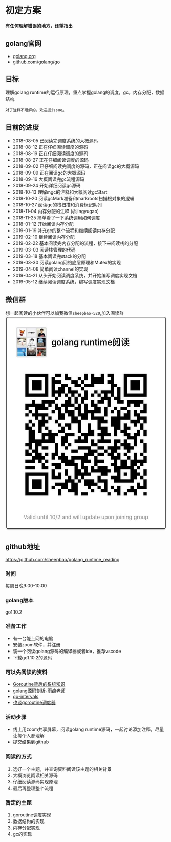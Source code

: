 # 初定方案
**有任何理解错误的地方，还望指出**

## golang官网
* [golang.org](https://golang.org)
* [github.com/golang/go](https://github.com/golang/go)

## 目标
理解golang runtime的运行原理，重点掌握golang的调度，gc，内存分配，数据结构. 

`对于注释不理解的，欢迎提issue`。

## 目前的进度
* 2018-08-05 已阅读完调度系统的大概源码
* 2018-08-12 正在仔细阅读调度的源码
* 2018-08-19 正在仔细阅读调度的源码
* 2018-08-27 正在仔细阅读调度的源码
* 2018-09-02 已仔细阅读完调度的源码，正在阅读gc的大概源码
* 2018-09-09 正在阅读gc的大概源码
* 2018-09-16 大概阅读完gc流程源码
* 2018-09-24 开始详细阅读gc源码
* 2018-10-13 理解mgc的注释和大概阅读gcStart
* 2018-10-20 阅读gcMark准备和markroots扫描根对象的逻辑
* 2018-10-27 阅读gc的栈扫描和消费标记队列
* 2018-11-04 内存分配的注释 (@jingyugao)
* 2018-11-25 简单看了一下系统调用如何调度 
* 2018-01-12 开始阅读内存分配
* 2019-01-19 补充gc的整个流程和继续阅读内存分配
* 2019-02-10 继续阅读内存分配
* 2019-02-22 基本阅读完内存分配的流程，接下来阅读栈的分配
* 2019-03-03 阅读栈管理的代码
* 2019-03-18 基本阅读完stack的分配
* 2019-03-30 阅读golang网络底层原理和Mutex的实现
* 2019-04-08 简单阅读channel的实现
* 2019-04-21 从头开始阅读调度系统，并开始编写调度实现文档
* 2019-05-12 继续阅读调度系统，编写调度实现文档

## 微信群
想一起阅读的小伙伴可以加我微信`sheepbao-520`,加入阅读群
![wechat](./wechat.jpeg)  

## github地址
https://github.com/sheepbao/golang_runtime_reading

### 时间
每周日晚9:00-10:00

### golang版本
go1.10.2

### 准备工作
* 有一台能上网的电脑
* 安装zoom软件，并注册
* 装一个阅读golang源码的编译器或者ide，推荐vscode
* 下载go1.10.2的源码

### 可以先阅读的资料
* [Goroutine背后的系统知识](http://blog.jobbole.com/35304/)
* [golang源码剖析-雨痕老师](https://github.com/qyuhen/book)
* [go-intervals](https://github.com/teh-cmc/go-internals)
* [也谈goroutine调度器](https://tonybai.com/2017/06/23/an-intro-about-goroutine-scheduler/)

### 活动步骤
* 线上用zoom共享屏幕，阅读golang runtime源码，一起讨论添加注释，尽量让每个人都理解
* 提交结果到github

### 阅读的方式
1. 选好一个主题，并查询资料阅读该主题的相关背景
2. 大概浏览阅读相关源码
3. 仔细阅读源码实现原理
4. 最后再整理整个流程

### 暂定的主题
1. goroutine调度实现
2. 数据结构的实现
3. 内存分配实现
4. gc的实现


